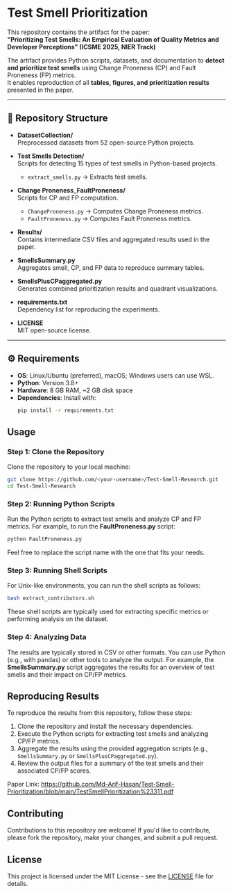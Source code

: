 # Test Smell Prioritization

This repository contains the artifact for the paper:  
**"Prioritizing Test Smells: An Empirical Evaluation of Quality Metrics and Developer Perceptions" (ICSME 2025, NIER Track)**  

The artifact provides Python scripts, datasets, and documentation to **detect and prioritize test smells** using Change Proneness (CP) and Fault Proneness (FP) metrics.  
It enables reproduction of all **tables, figures, and prioritization results** presented in the paper.

---

## 📂 Repository Structure

- **DatasetCollection/**  
  Preprocessed datasets from 52 open-source Python projects.  

- **Test Smells Detection/**  
  Scripts for detecting 15 types of test smells in Python-based projects.  
  - `extract_smells.py` → Extracts test smells.  

- **Change Proneness_FaultProneness/**  
  Scripts for CP and FP computation.  
  - `ChangeProneness.py` → Computes Change Proneness metrics.  
  - `FaultProneness.py` → Computes Fault Proneness metrics.  

- **Results/**  
  Contains intermediate CSV files and aggregated results used in the paper.  

- **SmellsSummary.py**  
  Aggregates smell, CP, and FP data to reproduce summary tables.  

- **SmellsPlusCPaggregated.py**  
  Generates combined prioritization results and quadrant visualizations.  

- **requirements.txt**  
  Dependency list for reproducing the experiments.  

- **LICENSE**  
  MIT open-source license.  

---

## ⚙️ Requirements

- **OS**: Linux/Ubuntu (preferred), macOS; Windows users can use WSL.  
- **Python**: Version 3.8+  
- **Hardware**: 8 GB RAM, ~2 GB disk space  
- **Dependencies**: Install with:  
  ```bash
  pip install -r requirements.txt


## Usage

### Step 1: Clone the Repository

Clone the repository to your local machine:

```bash
git clone https://github.com/<your-username>/Test-Smell-Research.git
cd Test-Smell-Research
```

### Step 2: Running Python Scripts

Run the Python scripts to extract test smells and analyze CP and FP metrics. For example, to run the **FaultProneness.py** script:

```bash
python FaultProneness.py
```

Feel free to replace the script name with the one that fits your needs.

### Step 3: Running Shell Scripts

For Unix-like environments, you can run the shell scripts as follows:

```bash
bash extract_contributors.sh
```

These shell scripts are typically used for extracting specific metrics or performing analysis on the dataset.

### Step 4: Analyzing Data

The results are typically stored in CSV or other formats. You can use Python (e.g., with pandas) or other tools to analyze the output. For example, the **SmellsSummary.py** script aggregates the results for an overview of test smells and their impact on CP/FP metrics.

## Reproducing Results

To reproduce the results from this repository, follow these steps:

1. Clone the repository and install the necessary dependencies.
2. Execute the Python scripts for extracting test smells and analyzing CP/FP metrics.
3. Aggregate the results using the provided aggregation scripts (e.g., `SmellsSummary.py` or `SmellsPlusCPaggregated.py`).
4. Review the output files for a summary of the test smells and their associated CP/FP scores.

Paper Link: https://github.com/Md-Arif-Hasan/Test-Smell-Prioritization/blob/main/TestSmellPrioritization%23311.pdf

## Contributing

Contributions to this repository are welcome! If you'd like to contribute, please fork the repository, make your changes, and submit a pull request.

## License

This project is licensed under the MIT License - see the [LICENSE](LICENSE) file for details.
